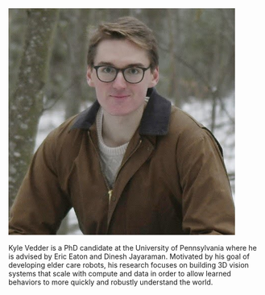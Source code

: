 <head>
<!-- Global site tag (gtag.js) - Google Analytics -->
<script async src="https://www.googletagmanager.com/gtag/js?id=G-9NWBV84HB2"></script>
<script>
  window.dataLayer = window.dataLayer || [];
  function gtag(){dataLayer.push(arguments);}
  gtag('js', new Date());
  gtag('config', 'G-9NWBV84HB2');
</script>
<meta charset="utf-8">
<meta name="viewport" content="width=device-width, initial-scale=1.0">
<meta name="description" content="Kyle Vedder's Academic Bio">
<meta name="author" content="Kyle Vedder">
<link rel="shortcut icon" href="favicon.ico">
<title>Kyle Vedder's Academic Bio</title>
</head>

<img src="img/me_outside_head.jpg"/>

Kyle Vedder is a PhD candidate at the University of Pennsylvania where he is advised by Eric Eaton and Dinesh Jayaraman. Motivated by his goal of developing elder care robots, his research focuses on building 3D vision systems that scale with compute and data in order to allow learned behaviors to more quickly and robustly understand the world.